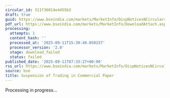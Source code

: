 ```yaml
---
circular_id: 311f36014e4455b3
draft: true
guid: https://www.bseindia.com/markets/MarketInfo/DispNoticesNCirculars.aspx?Noticeid={40CB6CFA-999D-48F9-9E2A-B31D9A088163}&noticeno=20250911-3&dt=09/11/2025&icount=3&totcount=86&flag=0
pdf_url: https://www.bseindia.com/markets/MarketInfo/DownloadAttach.aspx?id=20250911-3&attachedId=
processing:
  attempts: 1
  content_hash: ''
  processed_at: '2025-09-11T15:39:40.050237'
  processor_version: '2.0'
  stage: download_failed
  status: failed
published_date: '2025-09-11T07:33:27+00:00'
rss_url: https://www.bseindia.com/markets/MarketInfo/DispNoticesNCirculars.aspx?Noticeid={40CB6CFA-999D-48F9-9E2A-B31D9A088163}&noticeno=20250911-3&dt=09/11/2025&icount=3&totcount=86&flag=0
source: bse
title: Suspension of Trading in Commercial Paper
---
```


Processing in progress...